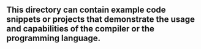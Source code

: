 ## This directory can contain example code snippets or projects that demonstrate the usage and capabilities of the compiler or the programming language.